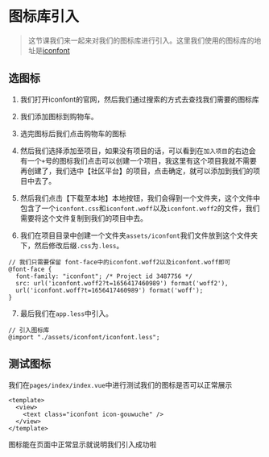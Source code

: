 # 图标库引入

> 这节课我们来一起来对我们的图标库进行引入。这里我们使用的图标库的地址是[iconfont](https://www.iconfont.cn/)


## 选图标

1. 我们打开iconfont的官网，然后我们通过搜索的方式去查找我们需要的图标库

2. 我们添加图标到购物车。

3. 选完图标后我们点击购物车的图标

4. 然后我们选择添加至项目，如果没有项目的话，可以看到在`加入项目`的右边会有一个`+`号的图标我们点击可以创建一个项目，我这里有这个项目我就不需要再创建了，我们选中【社区平台】的项目，点击确定，就可以添加到我们的项目中去了。

5. 然后我们点击【下载至本地】本地按钮，我们会得到一个文件夹，这个文件中包含了一个`iconfont.css`和`iconfont.woff`以及`iconfont.woff2`的文件，我们需要将这个文件复制到我们的项目中去。

6. 我们在项目目录中创建一个文件夹`assets/iconfont`我们文件放到这个文件夹下，然后修改后缀`.css`为`.less`。

```less
// 我们只需要保留 font-face中的iconfont.woff2以及iconfont.woff即可
@font-face {
  font-family: "iconfont"; /* Project id 3487756 */
  src: url('iconfont.woff2?t=1656417460989') format('woff2'),
  url('iconfont.woff?t=1656417460989') format('woff');
}
```


7. 最后我们在`app.less`中引入。

```less
// 引入图标库
@import "./assets/iconfont/iconfont.less";

```


## 测试图标


我们在`pages/index/index.vue`中进行测试我们的图标是否可以正常展示

```vue
<template>
  <view>
    <text class="iconfont icon-gouwuche" />
  </view>
</template>
```

图标能在页面中正常显示就说明我们引入成功啦



